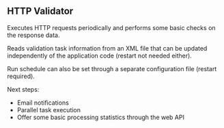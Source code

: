 ## HTTP Validator

Executes HTTP requests periodically and performs some basic checks on the response data.

Reads validation task information from an XML file that can be updated independently of the application code 
(restart not needed either).

Run schedule can also be set through a separate configuration file (restart required).

Next steps:
- Email notifications
- Parallel task execution
- Offer some  basic processing statistics through the web API
